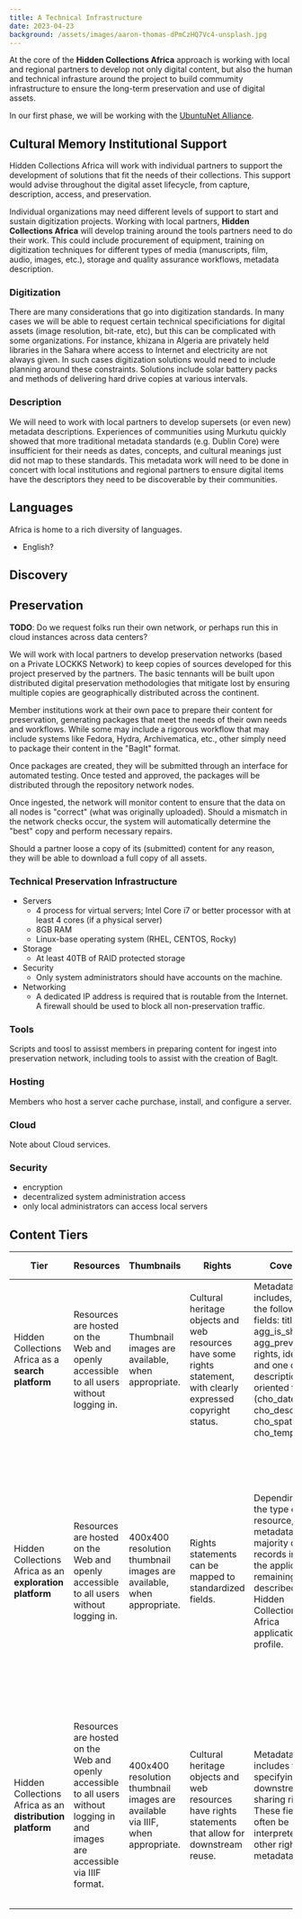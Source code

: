 ```yaml
---
title: A Technical Infrastructure
date: 2023-04-23
background: /assets/images/aaron-thomas-dPmCzHQ7Vc4-unsplash.jpg
---
```


At the core of the **Hidden Collections Africa** approach is working with local and regional partners to develop not only digital content, but also the human and technical infrasture around the project to build commumity infrastructure to ensure the long-term preservation and use of digital assets.

In our first phase, we will be working with the [UbuntuNet Alliance](https://ubuntunet.net/).

## Cultural Memory Institutional Support

Hidden Collections Africa will work with individual partners to support the development of solutions that fit the needs of their collections. This support would advise throughout the digital asset lifecycle, from capture, description, access, and preservation. 

Individual organizations may need different levels of support to start and sustain digitization projects. Working with local partners, **Hidden Collections Africa** will develop training around the tools partners need to do their work. This could include procurement of equipment, training on digitization techniques for different types of media (manuscripts, film, audio, images, etc.), storage and quality assurance workflows, metadata description.

### Digitization

There are many considerations that go into digitization standards. In many cases we will be able to request certain technical specificiations for digital assets (image resolution, bit-rate, etc), but this can be complicated with some organizations. For instance, khizana in Algeria are privately held libraries in the Sahara where access to Internet and electricity are not always given. In such cases digitization solutions would need to include planning around these constraints. Solutions include solar battery packs and methods of delivering hard drive copies at various intervals.

### Description

We will need to work with local partners to develop supersets (or even new) metadata descriptions. Experiences of communities using Murkutu quickly showed that more traditional metadata standards (e.g. Dublin Core) were insufficient for their needs as dates, concepts, and cultural meanings just did not map to these standards. This metadata work will need to be done in concert with local institutions and regional partners to ensure digital items have the descriptors they need to be discoverable by their communities.

## Languages

Africa is home to a rich diversity of languages. 

- English?

## Discovery

## Preservation

**TODO**: Do we request folks run their own network, or perhaps run this in cloud instances across data centers?

We will work with local partners to develop preservation networks (based on a Private LOCKKS Network) to keep copies of sources developed for this project preserved by the partners. The basic tennants will be built upon distributed digital preservation methodologies that mitigate lost by ensuring multiple copies are geographically distributed across the continent. 

Member institutions work at their own pace to prepare their content for preservation, generating packages that meet the needs of their own needs and workflows. While some may include a rigorous workflow that may include systems like Fedora, Hydra, Archivematica, etc., other simply need to package their content in the "BagIt" format. 

Once packages are created, they will be submitted through an interface for automated testing. Once tested and approved, the packages will be distributed through the repository network nodes.

Once ingested, the network will monitor content to ensure that the data on all nodes is "correct" (what was originally uploaded). Should a mismatch in the network checks occur, the system will automatically determine the "best" copy and perform necessary repairs. 

Should a partner loose a copy of its (submitted) content for any reason, they will be able to download a full copy of all assets. 

### Technical Preservation Infrastructure

* Servers
  * 4 process for virtual servers; Intel Core i7 or better processor with at least 4 cores (if a physical server)
  * 8GB RAM
  * Linux-base operating system (RHEL, CENTOS, Rocky)
* Storage
  * At least 40TB of RAID protected storage
* Security
  * Only system administrators should have accounts on the machine.
* Networking
  * A dedicated IP address is required that is routable from the Internet. A firewall should be used to block all non-preservation traffic.

### Tools

Scripts and toosl to assisst members in preparing content for ingest into preservation network, including tools to assist with the creation of BagIt. 

### Hosting

Members who host a server cache purchase, install, and configure a server. 

### Cloud 

Note about Cloud services. 

### Security

- encryption
- decentralized system administration access
- only local administrators can access local servers

## Content Tiers

<table class="table">
    <thead>
    <tr>
        <th>Tier</th> 
        <th>Resources</th> 
        <th>Thumbnails</th> 
        <th>Rights</th> 
        <th>Coverage</th> 
        <th>Language</th> 
        <th>Benefits (Cumulative)</th> 
    </tr>
    </thead>
    <tbody>
    <tr>
        <td>Hidden Collections Africa as a <strong>search platform</strong></td>
        <td>Resources are hosted on the Web and openly accessible to all users without logging in.</td>
        <td>Thumbnail images are available, when appropriate.</td>
        <td>Cultural heritage objects and web resources have some rights statement, with clearly expressed copyright status.</td>
        <td>Metadata includes, at least, the following fields: title, agg_is_shown_at, agg_preview, rights, identifier, and one or more description oriented fields (cho_date, cho_description, cho_spatial, cho_temporal)</td>
        <td>Resources are described in any language.</td>
        <td><strong>Discovery</strong> - material is available in Hidden Collections Africa portal and indexed by search engines. <strong>Web traffic</strong> - click-throughs to partner site</td>
    </tr>
   <tr>
        <td>Hidden Collections Africa as an <strong>exploration platform</strong></td>
        <td>Resources are hosted on the Web and openly accessible to all users without logging in.</td>
        <td>400x400 resolution thumbnail images are available, when appropriate.</td>
        <td>Rights statements can be mapped to standardized fields.</td>
        <td>Depending on the type of resource, metadata for the majority of records includes the applicable remaining fields described in the Hidden Collections Africa application profile.</td>
        <td>Resources are described in multiple languages.</td>
        <td><strong>Enhanced discoverability</strong> - more metadata fields will be indexed and searchable in multiple languages. <strong>Use in thematic collections</strong> - content will be included in curated collections discoverable from the Hidden Collections Africa home page. <strong>More marketing</strong> through Hidden Collections Africa.</td>
    </tr>
    <tr>
        <td>Hidden Collections Africa as an <strong>distribution platform</strong></td>
        <td>Resources are hosted on the Web and openly accessible to all users without logging in and images are accessible via IIIF format.</td>
        <td>400x400 resolution thumbnail images are available via IIIF, when appropriate.</td>
        <td>Cultural heritage objects and web resources have rights statements that allow for downstream reuse.</td>
        <td>Metadata includes fields specifying downstream sharing rights. These fields can often be interpreted from other rights metadata.</td>
        <td>Resources are described in multiple languages and the metadata is properly encoded for language identification.</td>
        <td><strong>Downstream use</strong> - collections will be available for re-use in other projects, further increasing discoverability. <strong>New feature demonstrations</strong> - collections will be prioritized for use in demonstrating new Hidden Collections Africa features.</td>
    </tr>
    </tbody>
</table>
